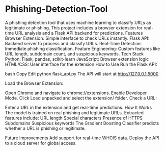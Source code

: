 # Phishing-Detection-Tool
A phishing detection tool that uses machine learning to classify URLs as legitimate or phishing. This project includes a browser extension for real-time URL analysis and a Flask API backend for predictions.
Features
Browser Extension: Simple interface to check URLs instantly.
Flask API: Backend server to process and classify URLs.
Real-Time Detection: Immediate phishing classification.
Feature Engineering: Custom features like URL length, subdomain count, and suspicious keywords.
Tech Stack
Python: Flask, pandas, scikit-learn
JavaScript: Browser extension logic
HTML/CSS: User interface for the extension
How to Use
Run the Flask API:

bash
Copy
Edit
python flask_api.py
The API will start at http://127.0.0.1:5000.

Load the Browser Extension:

Open Chrome and navigate to chrome://extensions.
Enable Developer Mode.
Click Load unpacked and select the extension/ folder.
Check a URL:

Enter a URL in the extension and get real-time predictions.
How It Works
The model is trained on real phishing and legitimate URLs.
Extracted features include:
URL length
Special characters
Presence of HTTPS
Subdomains
Suspicious keywords
The Gradient Boosting Classifier predicts whether a URL is phishing or legitimate.


Future Improvements
Add support for real-time WHOIS data.
Deploy the API to a cloud server for global access.

